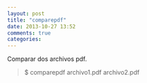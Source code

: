 ```yaml
---
layout: post
title: "comparepdf"
date: 2013-10-27 13:52
comments: true
categories: 
---
```

Comparar dos archivos pdf.

>$ comparepdf archivo1.pdf archivo2.pdf

